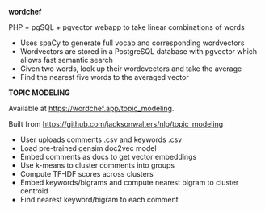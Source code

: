 **wordchef**

PHP + pgSQL + pgvector webapp to take linear combinations of words

- Uses spaCy to generate full vocab and corresponding wordvectors
- Wordvectors are stored in a PostgreSQL database with pgvector which allows fast semantic search
- Given two words, look up their wordcvectors and take the average
- Find the nearest five words to the averaged vector

**TOPIC MODELING**

Available at https://wordchef.app/topic_modeling. 

Built from https://github.com/jacksonwalters/nlp/topic_modeling

- User uploads comments .csv and keywords .csv
- Load pre-trained gensim doc2vec model
- Embed comments as docs to get vector embeddings
- Use k-means to cluster comments into groups
- Compute TF-IDF scores across clusters
- Embed keywords/bigrams and compute nearest bigram to cluster centroid
- Find nearest keyword/bigram to each comment
